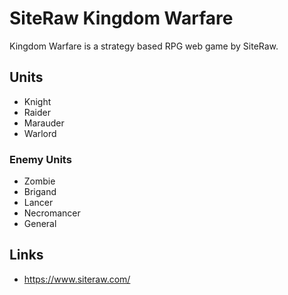 # SiteRaw Kingdom Warfare

Kingdom Warfare is a strategy based RPG web game by SiteRaw.

## Units

- Knight
- Raider
- Marauder
- Warlord

### Enemy Units

- Zombie
- Brigand
- Lancer
- Necromancer
- General

## Links

- https://www.siteraw.com/
